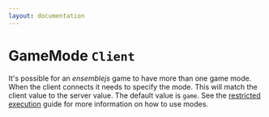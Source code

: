```yaml
---
layout: documentation
---
```


# GameMode `Client`

It's possible for an *ensemblejs* game to have more than one game mode. When the client connects it needs to specify the mode. This will match the client value to the server value. The default value is `game`. See the [restricted execution](/docs/guides/restricted-execution.html) guide for more information on how to use modes.